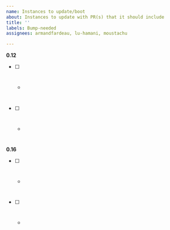 ```yaml
---
name: Instances to update/boot
about: Instances to update with PR(s) that it should include
title: ''
labels: Bump-needed
assignees: armandfardeau, lu-hamani, moustachu

---
```


**0.12**
- [ ]  - #
- [ ]  - #

**0.16**
- [ ]  - #
- [ ]  - #
